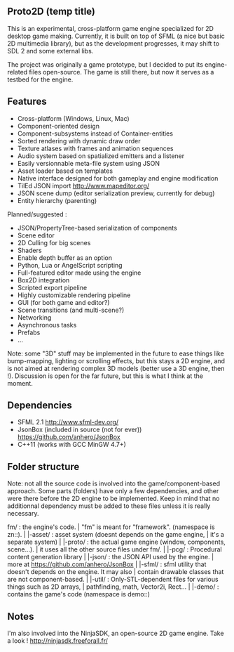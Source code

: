 Proto2D (temp title)
--------------------

This is an experimental, cross-platform game engine specialized for 2D desktop
game making. Currently, it is built on top of SFML
(a nice but basic 2D multimedia library), but as the development progresses,
it may shift to SDL 2 and some external libs.

The project was originally a game prototype, but I decided to put its
engine-related files open-source. The game is still there, but now it serves as
a testbed for the engine.

Features
--------

- Cross-platform (Windows, Linux, Mac)
- Component-oriented design
- Component-subsystems instead of Container-entities
- Sorted rendering with dynamic draw order
- Texture atlases with frames and animation sequences
- Audio system based on spatialized emitters and a listener
- Easily versionnable meta-file system using JSON
- Asset loader based on templates
- Native interface designed for both gameplay and engine modification
- TilEd JSON import http://www.mapeditor.org/
- JSON scene dump (editor serialization preview, currently for debug)
- Entity hierarchy (parenting)

Planned/suggested :

- JSON/PropertyTree-based serialization of components
- Scene editor
- 2D Culling for big scenes
- Shaders
- Enable depth buffer as an option
- Python, Lua or AngelScript scripting
- Full-featured editor made using the engine
- Box2D integration
- Scripted export pipeline
- Highly customizable rendering pipeline
- GUI (for both game and editor?)
- Scene transitions (and multi-scene?)
- Networking
- Asynchronous tasks
- Prefabs
- ...

Note: some "3D" stuff may be implemented in the future to ease things like
bump-mapping, lighting or scrolling effects, but this stays a 2D engine,
and is not aimed at rendering complex 3D models (better use a 3D engine, then !).
Discussion is open for the far future, but this is what I think at the moment.

Dependencies
------------

- SFML 2.1 http://www.sfml-dev.org/
- JsonBox (included in source (not for ever)) https://github.com/anhero/JsonBox
- C++11 (works with GCC MinGW 4.7+)

Folder structure
----------------

Note: not all the source code is involved into the game/component-based
approach. Some parts (folders) have only a few dependencies,
and other were there before the 2D engine to be implemented. Keep in mind that
no additionnal dependency must be added to these files unless it is really
necessary.

fm/        : the engine's code.
|            "fm" is meant for "framework". (namespace is zn::).
|
|-asset/   : asset system (doesnt depends on the game engine,
|              it's a separate system)
|
|-proto/   : the actual game engine (window, components, scene...).
|            it uses all the other source files under fm/.
|
|-pcg/     : Procedural content generation library
|
|-json/    : the JSON API used by the engine.
|              more at https://github.com/anhero/JsonBox
|
|-sfml/    : sfml utility that doesn't depends on the engine. It may also
|            contain drawable classes that are not component-based.
|
|-util/    : Only-STL-dependent files for various things such as 2D arrays,
|            pathfinding, math, Vector2i, Rect...
| 
|-demo/       : contains the game's code (namespace is demo::)

Notes
-----

I'm also involved into the NinjaSDK, an open-source 2D game engine.
Take a look ! http://ninjasdk.freeforall.fr/

